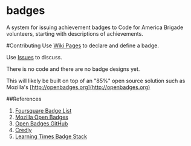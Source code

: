 badges
==============

A system for issuing achievement badges to Code for America Brigade volunteers, starting with descriptions of achievements.

#Contributing
Use [Wiki Pages](https://github.com/c4hrva/badges/wiki) to declare and define a badge.

Use [Issues](https://github.com/c4hrva/badges/issues) to discuss.

There is no code and there are no badge designs yet.

This will likely be built on top of an "85%" open source solution such as Mozilla's [http://openbadges.org](http://openbadges.org)

##References
1. [Foursquare Badge List]([http://www.4squarebadges.com/foursquare-badge-list/)
2. [Mozilla Open Badges](http://openbadges.org)
3. [Open Badges GitHub](https://github.com/mozilla/openbadges/)
4. [Credly](http://credly.com)
5. [Learning Times Badge Stack](http://www.learningtimes.com/what-we-do/badges/)
